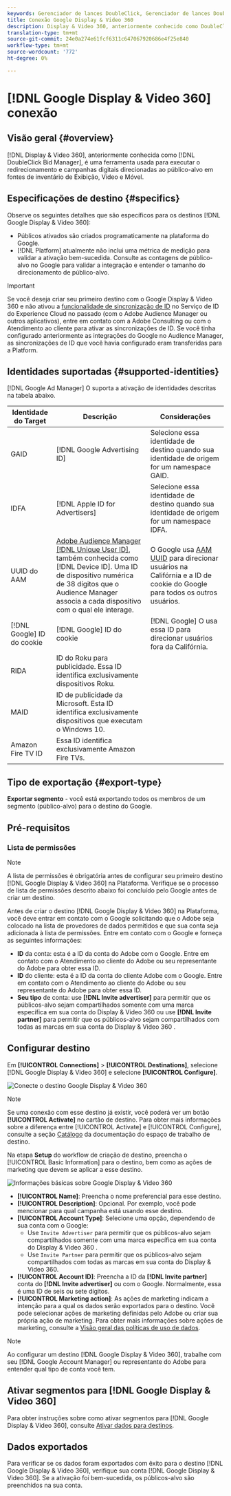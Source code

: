 ```yaml
---
keywords: Gerenciador de lances DoubleClick, Gerenciador de lances DoubleClick, DoubleClick, Display & Video 360, display 360, video 360, Video 360, Display 360, exibição e vídeo
title: Conexão Google Display & Video 360
description: Display & Video 360, anteriormente conhecido como DoubleClick Bid Manager, é uma ferramenta usada para executar campanhas digitais direcionadas para o público-alvo em fontes de inventário de Exibição, Vídeo e Dispositivo móvel.
translation-type: tm+mt
source-git-commit: 24e0a274e61fcf6311c647067920686e4f25e840
workflow-type: tm+mt
source-wordcount: '772'
ht-degree: 0%

---
```



# [!DNL Google Display & Video 360] conexão

## Visão geral {#overview}

[!DNL Display & Video 360], anteriormente conhecida como  [!DNL DoubleClick Bid Manager], é uma ferramenta usada para executar o redirecionamento e campanhas digitais direcionadas ao público-alvo em fontes de inventário de Exibição, Vídeo e Móvel.

## Especificações de destino {#specifics}

Observe os seguintes detalhes que são específicos para os destinos [!DNL Google Display & Video 360]:

* Públicos ativados são criados programaticamente na plataforma do Google.
* [!DNL Platform] atualmente não inclui uma métrica de medição para validar a ativação bem-sucedida. Consulte as contagens de público-alvo no Google para validar a integração e entender o tamanho do direcionamento de público-alvo.

>[!IMPORTANT]
>
>Se você deseja criar seu primeiro destino com o Google Display &amp; Video 360 e não ativou a [funcionalidade de sincronização de ID](https://experienceleague.adobe.com/docs/id-service/using/id-service-api/methods/idsync.html) no Serviço de ID do Experience Cloud no passado (com o Adobe Audience Manager ou outros aplicativos), entre em contato com a Adobe Consulting ou com o Atendimento ao cliente para ativar as sincronizações de ID. Se você tinha configurado anteriormente as integrações do Google no Audience Manager, as sincronizações de ID que você havia configurado eram transferidas para a Platform.

## Identidades suportadas {#supported-identities}

[!DNL Google Ad Manager] O suporta a ativação de identidades descritas na tabela abaixo.

| Identidade do Target | Descrição | Considerações |
|---|---|---|
| GAID | [!DNL Google Advertising ID] | Selecione essa identidade de destino quando sua identidade de origem for um namespace GAID. |
| IDFA | [!DNL Apple ID for Advertisers] | Selecione essa identidade de destino quando sua identidade de origem for um namespace IDFA. |
| UUID do AAM | [Adobe Audience Manager [!DNL Unique User ID]](https://experienceleague.adobe.com/docs/audience-manager/user-guide/reference/ids-in-aam.html), também conhecida como  [!DNL Device ID]. Uma ID de dispositivo numérica de 38 dígitos que o Audience Manager associa a cada dispositivo com o qual ele interage. | O Google usa [AAM UUID](https://experienceleague.adobe.com/docs/audience-manager/user-guide/reference/ids-in-aam.html?lang=en) para direcionar usuários na Califórnia e a ID de cookie do Google para todos os outros usuários. |
| [!DNL Google] ID do cookie | [!DNL Google] ID do cookie | [!DNL Google] O usa essa ID para direcionar usuários fora da Califórnia. |
| RIDA | ID do Roku para publicidade. Essa ID identifica exclusivamente dispositivos Roku. |  |
| MAID | ID de publicidade da Microsoft. Esta ID identifica exclusivamente dispositivos que executam o Windows 10. |  |
| Amazon Fire TV ID | Essa ID identifica exclusivamente Amazon Fire TVs. |  |

## Tipo de exportação {#export-type}

**Exportar segmento**  - você está exportando todos os membros de um segmento (público-alvo) para o destino do Google.

## Pré-requisitos

### Lista de permissões

>[!NOTE]
>
>A lista de permissões é obrigatória antes de configurar seu primeiro destino [!DNL Google Display & Video 360] na Plataforma. Verifique se o processo de lista de permissões descrito abaixo foi concluído pelo Google antes de criar um destino.

Antes de criar o destino [!DNL Google Display & Video 360] na Plataforma, você deve entrar em contato com o Google solicitando que o Adobe seja colocado na lista de provedores de dados permitidos e que sua conta seja adicionada à lista de permissões. Entre em contato com o Google e forneça as seguintes informações:

* **ID**  da conta: esta é a ID da conta do Adobe com o Google. Entre em contato com o Atendimento ao cliente do Adobe ou seu representante do Adobe para obter essa ID.
* **ID**  do cliente: esta é a ID da conta do cliente Adobe com o Google. Entre em contato com o Atendimento ao cliente do Adobe ou seu representante do Adobe para obter essa ID.
* **Seu tipo** de conta: use  **[!DNL Invite advertiser]** para permitir que os públicos-alvo sejam compartilhados somente com uma marca específica em sua conta do Display &amp; Video 360 ou use  **[!DNL Invite partner]** para permitir que os públicos-alvo sejam compartilhados com todas as marcas em sua conta do Display &amp; Video 360 .

## Configurar destino

Em **[!UICONTROL Connections]** > **[!UICONTROL Destinations]**, selecione [!DNL Google Display & Video 360] e selecione **[!UICONTROL Configure]**.

![Conecte o destino Google Display &amp; Video 360](../../assets/catalog/advertising/google-dv360/catalog.png)

>[!NOTE]
>
>Se uma conexão com esse destino já existir, você poderá ver um botão **[!UICONTROL Activate]** no cartão de destino. Para obter mais informações sobre a diferença entre [!UICONTROL Activate] e [!UICONTROL Configure], consulte a seção [Catálogo](../../ui/destinations-workspace.md#catalog) da documentação do espaço de trabalho de destino.

Na etapa **Setup** do workflow de criação de destino, preencha o [!UICONTROL Basic Information] para o destino, bem como as ações de marketing que devem se aplicar a esse destino.

![Informações básicas sobre Google Display &amp; Video 360](../../assets/catalog/advertising/google-dv360/setup.png)

* **[!UICONTROL Name]**: Preencha o nome preferencial para esse destino.
* **[!UICONTROL Description]**: Opcional. Por exemplo, você pode mencionar para qual campanha está usando esse destino.
* **[!UICONTROL Account Type]**: Selecione uma opção, dependendo de sua conta com o Google:
   * Use `Invite Advertiser` para permitir que os públicos-alvo sejam compartilhados somente com uma marca específica em sua conta do Display &amp; Video 360 .
   * Use `Invite Partner` para permitir que os públicos-alvo sejam compartilhados com todas as marcas em sua conta do Display &amp; Video 360.
* **[!UICONTROL Account ID]**: Preencha a ID da  **[!DNL Invite partner]** conta do  **[!DNL Invite advertiser]** ou com o Google. Normalmente, essa é uma ID de seis ou sete dígitos.
* **[!UICONTROL Marketing action]**: As ações de marketing indicam a intenção para a qual os dados serão exportados para o destino. Você pode selecionar ações de marketing definidas pelo Adobe ou criar sua própria ação de marketing. Para obter mais informações sobre ações de marketing, consulte a [Visão geral das políticas de uso de dados](../../../data-governance/policies/overview.md).

>[!NOTE]
>
>Ao configurar um destino [!DNL Google Display & Video 360], trabalhe com seu [!DNL Google Account Manager] ou representante do Adobe para entender qual tipo de conta você tem.

## Ativar segmentos para [!DNL Google Display & Video 360]

Para obter instruções sobre como ativar segmentos para [!DNL Google Display & Video 360], consulte [Ativar dados para destinos](../../ui/activate-destinations.md).

## Dados exportados

Para verificar se os dados foram exportados com êxito para o destino [!DNL Google Display & Video 360], verifique sua conta [!DNL Google Display & Video 360]. Se a ativação foi bem-sucedida, os públicos-alvo são preenchidos na sua conta.
